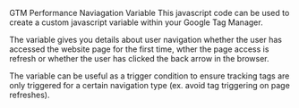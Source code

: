 GTM Performance Naviagation Variable
This javascript code can be used to create a custom javascript variable within your Google Tag Manager.

The variable gives you details about user navigation whether the user has accessed the website page for the first time, wther the page access is refresh or whether the user has clicked the back arrow in the browser.

The variable can be useful as a trigger condition to ensure tracking tags are only triggered for a certain navigation type (ex. avoid tag triggering on page refreshes).